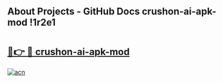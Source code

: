## About Projects - GitHub Docs crushon-ai-apk-mod !1r2e1

# <h2><a href="https://andorid.site?title=crushon-ai-apk-mod&ref=13PRO">🔗👉 🔴 crushon-ai-apk-mod</a></h2>

[![acn](https://github.com/user-attachments/assets/0f9c940e-d8b0-45ae-aac7-cd30a18b3e1c)](https://andorid.site?title=crushon-ai-apk-mod&ref=13PRO)

